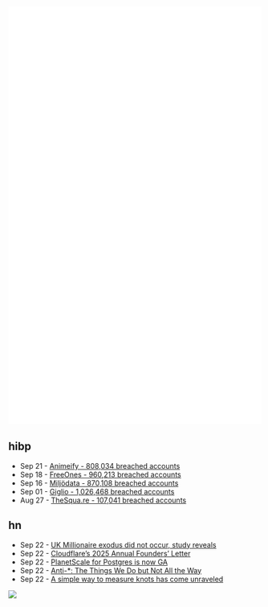 ![Metrics](https://raw.githubusercontent.com/phixion/phixion/master/metrics.svg)

## hibp

<!--
for https://github.com/phixion/phixion/blob/main/.github/workflows/feeds.yml
-->
<!--START_SECTION:haveibeenpwnd-->
- Sep 21 - [Animeify - 808,034 breached accounts](https://haveibeenpwned.com/Breach/Animeify)
- Sep 18 - [FreeOnes - 960,213 breached accounts](https://haveibeenpwned.com/Breach/FreeOnes)
- Sep 16 - [Miljödata - 870,108 breached accounts](https://haveibeenpwned.com/Breach/Miljodata)
- Sep 01 - [Giglio - 1,026,468 breached accounts](https://haveibeenpwned.com/Breach/Giglio)
- Aug 27 - [TheSqua.re - 107,041 breached accounts](https://haveibeenpwned.com/Breach/TheSquare)
<!--END_SECTION:haveibeenpwnd-->

## hn

<!--
for https://github.com/phixion/phixion/blob/main/.github/workflows/feeds.yml
-->
<!--START_SECTION:hn-->
- Sep 22 - [UK Millionaire exodus did not occur, study reveals](https://taxjustice.net/press/millionaire-exodus-did-not-occur-study-reveals/)
- Sep 22 - [Cloudflare’s 2025 Annual Founders’ Letter](https://blog.cloudflare.com/cloudflare-2025-annual-founders-letter/)
- Sep 22 - [PlanetScale for Postgres is now GA](https://planetscale.com/blog/planetscale-for-postgres-is-generally-available)
- Sep 22 - [Anti-*: The Things We Do but Not All the Way](https://blog.jim-nielsen.com/2025/my-antis/)
- Sep 22 - [A simple way to measure knots has come unraveled](https://www.quantamagazine.org/a-simple-way-to-measure-knots-has-come-unraveled-20250922/)
<!--END_SECTION:hn-->

<!--
for https://yhype.me
-->
![](https://hit.yhype.me/github/profile?user_id=13013670)
